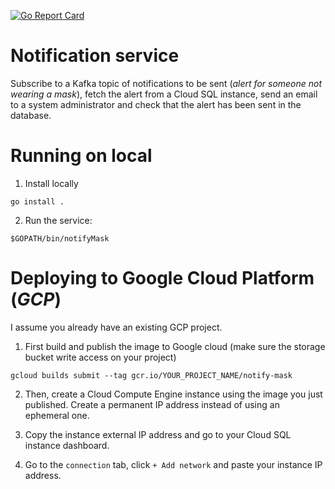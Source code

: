 [![Go Report Card](https://goreportcard.com/badge/github.com/fpaupier/notifyMask)](https://goreportcard.com/report/github.com/fpaupier/notifyMask)

# Notification service

Subscribe to a Kafka topic of notifications to be sent (_alert for someone not wearing a mask_), fetch the alert from a Cloud SQL instance,
send an email to a system administrator and check that the alert has been sent in the database.

# Running on local 

1. Install locally
````shell script
go install .
````

2. Run the service:
```shell script
$GOPATH/bin/notifyMask
```

# Deploying to Google Cloud Platform (_GCP_)

I assume you already have an existing GCP project.

1. First build and publish the image to Google cloud (make sure the storage bucket write access on your project) 
````shell script
gcloud builds submit --tag gcr.io/YOUR_PROJECT_NAME/notify-mask
````

2. Then, create a Cloud Compute Engine instance using the image you just published. Create a permanent IP address instead of using an ephemeral one.

3. Copy the instance external IP address and go to your Cloud SQL instance dashboard. 

4. Go to the `connection` tab, click `+ Add network` and paste your instance IP address. 

